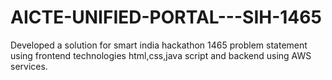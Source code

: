 # AICTE-UNIFIED-PORTAL---SIH-1465
Developed a solution for smart india hackathon 1465 problem statement using frontend technologies html,css,java script and backend using AWS services.
